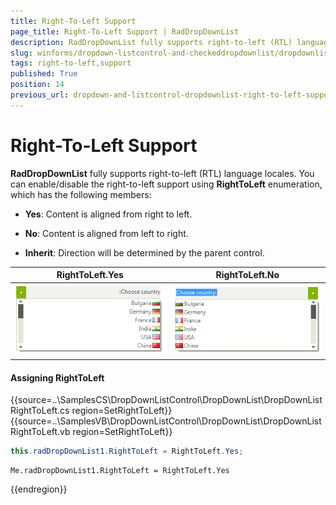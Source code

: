 ```yaml
---
title: Right-To-Left Support
page_title: Right-To-Left Support | RadDropDownList
description: RadDropDownList fully supports right-to-left (RTL) language locales which is controlled by the RightToLeft property
slug: winforms/dropdown-listcontrol-and-checkeddropdownlist/dropdownlist/right-to-left-support
tags: right-to-left,support
published: True
position: 14
previous_url: dropdown-and-listcontrol-dropdownlist-right-to-left-support
---
```


# Right-To-Left Support
 
__RadDropDownList__ fully supports right-to-left (RTL) language locales. You can enable/disable the right-to-left support using __RightToLeft__ enumeration, which has the following members:

* __Yes__: Content is aligned from right to left.
            

* __No__: Content is aligned from left to right.
            

* __Inherit__: Direction will be determined by the parent control.
            
|RightToLeft.Yes|RightToLeft.No|
|----|----|
|![dropdown-and-listcontrol-dropdownlist-right-to-left-support 001](images/dropdown-and-listcontrol-dropdownlist-right-to-left-support001.png)|![dropdown-and-listcontrol-dropdownlist-right-to-left-support 002](images/dropdown-and-listcontrol-dropdownlist-right-to-left-support002.png)
 
#### Assigning RightToLeft 

{{source=..\SamplesCS\DropDownListControl\DropDownList\DropDownListRightToLeft.cs region=SetRightToLeft}} 
{{source=..\SamplesVB\DropDownListControl\DropDownList\DropDownListRightToLeft.vb region=SetRightToLeft}} 

````C#
this.radDropDownList1.RightToLeft = RightToLeft.Yes;

````
````VB.NET
Me.radDropDownList1.RightToLeft = RightToLeft.Yes

````

{{endregion}} 



